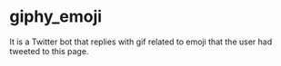 # giphy_emoji
It is a Twitter bot that replies with gif related to emoji that the user had tweeted to this page. 
